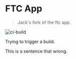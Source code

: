 # FTC App

> Jack's fork of the ftc app.

![ci-build](https://travis-ci.org/Tim-Jackins/ftc_app.svg?branch=master)

Trying to trigger a build.

This is a sentence that wrong.

